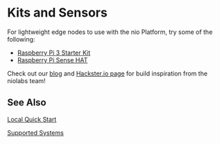# Kits and Sensors

For lightweight edge nodes to use with the nio Platform, try some of the following: 

* [Raspberry Pi 3 Starter Kit](https://www.sparkfun.com/products/13826)
* [Raspberry Pi Sense HAT](https://pimylifeup.com/raspberry-pi-sense-hat/)

Check out our [blog](https://niolabs.com/build-ideas) and [Hackster.io page](https://www.hackster.io/niolabs) for build inspiration from the niolabs team!

## See Also

[Local Quick Start](/getting-started/locally.md)

[Supported Systems](/hardware/compute-install.md)
